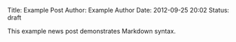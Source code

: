 Title: Example Post
Author: Example Author
Date: 2012-09-25 20:02
Status: draft

This example news post demonstrates Markdown syntax.
